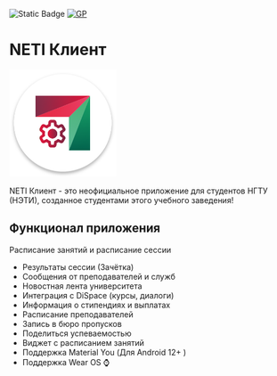 ![Static Badge]()
[![GP](https://img.shields.io/badge/Google%20Play-logo?style=for-the-badge&logo=googleplay&logoColor=%23000000&color=%23ffffff&link=https%3A%2F%2Fplay.google.com%2Fstore%2Fapps%2Fdetails%3Fid%3Dcom.dertefter.ficus)](https://play.google.com/store/apps/details?id=com.dertefter.ficus)

# NETI Клиент

![Logo](app/src/main/res/mipmap-xxxhdpi/ic_launcher.png)

NETI Клиент - это неофициальное приложение для студентов НГТУ (НЭТИ), созданное студентами этого учебного заведения!

## Функционал приложения
Расписание занятий и расписание сессии
+ Результаты сессии (Зачётка)
+ Сообщения от преподавателей и служб
+ Новостная лента университета
+ Интеграция с DiSpace (курсы, диалоги)
+ Информация о стипендиях и выплатах
+ Расписание преподавателей
+ Запись в бюро пропусков
+ Поделиться успеваемостью
+ Виджет с расписанием занятий
+ Поддержка Material You (Для Android 12+ )
+ Поддержка Wear OS ⌚